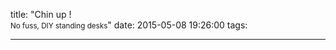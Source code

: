 title: "Chin up !<br><small>No fuss, DIY standing desks</small>"
date: 2015-05-08 19:26:00
tags:

---
